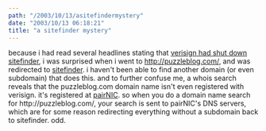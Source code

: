 ```yaml
---
path: "/2003/10/13/asitefindermystery" 
date: "2003/10/13 06:18:21" 
title: "a sitefinder mystery" 
---
```

<p>because i had read several headlines stating that <a href="http://www.internetnews.com/ent-news/article.php/3087071">verisign had shut down sitefinder</a>, i was surprised when i went to <a href="http://puzzleblog.com/">http://puzzleblog.com/</a>, and was redirected to <a href="http://sitefinder.verisign.com/lpc?url=puzzleblog.com&amp;host=puzzleblog.com">sitefinder</a>. i haven't been able to find another domain (or even subdomain) that does this. and to further confuse me, a whois search reveals that the puzzleblog.com domain name isn't even registered with verisign. it's registered at <a href="https://www.pairnic.com/">pairNIC</a>. so when you do a domain name search for http://puzzleblog.com/, your search is sent to pairNIC's DNS servers, which are for some reason redirecting everything without a subdomain back to sitefinder. odd.</p>
